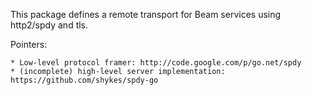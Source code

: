 This package defines a remote transport for Beam services using http2/spdy and tls.

Pointers:
	
	* Low-level protocol framer: http://code.google.com/p/go.net/spdy
	* (incomplete) high-level server implementation: https://github.com/shykes/spdy-go
